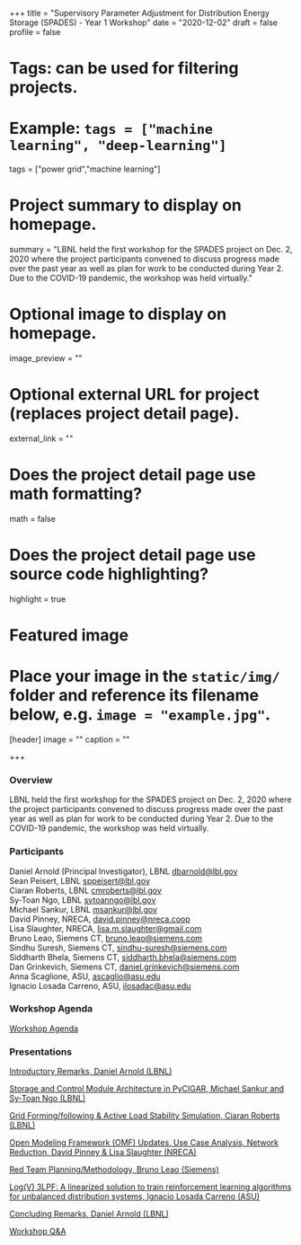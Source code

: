 +++
title = "Supervisory Parameter Adjustment for Distribution Energy Storage (SPADES) - Year 1 Workshop"
date = "2020-12-02"
draft = false
profile = false

# Tags: can be used for filtering projects.
# Example: `tags = ["machine learning", "deep-learning"]`
tags = ["power grid","machine learning"]

# Project summary to display on homepage.
summary = "LBNL held the first workshop for the SPADES project on Dec. 2, 2020 where the project participants convened to discuss progress made over the past year as well as plan for work to be conducted during Year 2.  Due to the COVID-19 pandemic, the workshop was held virtually."

# Optional image to display on homepage.
image_preview = ""

# Optional external URL for project (replaces project detail page).
external_link = ""

# Does the project detail page use math formatting?
math = false

# Does the project detail page use source code highlighting?
highlight = true

# Featured image
# Place your image in the `static/img/` folder and reference its filename below, e.g. `image = "example.jpg"`.
[header]
image = ""
caption = ""

+++

### Overview
LBNL held the first workshop for the SPADES project on Dec. 2, 2020 where the project participants convened to discuss progress made over the past year as well as plan for work to be conducted during Year 2.  Due to the COVID-19 pandemic, the workshop was held virtually.  

### Participants

Daniel Arnold (Principal Investigator), LBNL <dbarnold@lbl.gov>\
Sean Peisert, LBNL <sppeisert@lbl.gov>\
Ciaran Roberts, LBNL <cmroberts@lbl.gov>\
Sy-Toan Ngo, LBNL <sytoanngo@lbl.gov>\
Michael Sankur, LBNL <msankur@lbl.gov>\
David Pinney, NRECA, <david.pinney@nreca.coop>\
Lisa Slaughter, NRECA, <lisa.m.slaughter@gmail.com>\
Bruno Leao, Siemens CT, <bruno.leao@siemens.com>\
Sindhu Suresh, Siemens CT, <sindhu-suresh@siemens.com>\
Siddharth Bhela, Siemens CT, <siddharth.bhela@siemens.com>\
Dan Grinkevich, Siemens CT, <daniel.grinkevich@siemens.com>\
Anna Scaglione, ASU, <ascaglio@asu.edu>\
Ignacio Losada Carreno, ASU, <ilosadac@asu.edu>

### Workshop Agenda
[Workshop Agenda](/static/files/ceds_spades_y1_workshop/SPADES%20Y1%20Workshop%20Agenda.pdf)

### Presentations

[Introductory Remarks, Daniel Arnold (LBNL)](/static/files/ceds_spades_y1_workshop/LBNL%20-%20Introduction.pdf)

[Storage and Control Module Architecture in PyCIGAR, Michael Sankur and Sy-Toan Ngo (LBNL)](/static/files/ceds_spades_y1_workshop/LBNL_SPADES%20Workshop%20Battery%20Module%202020.12.02.pdf)

[Grid Forming/following & Active Load Stability Simulation, Ciaran Roberts (LBNL)](/static/files/ceds_spades_y1_workshop/LBNL_SPADES_Power_Electronic_Transient_Presentation.pdf)

[Open Modeling Framework (OMF) Updates. Use Case Analysis, Network Reduction, David Pinney & Lisa Slaughter (NRECA)](/static/files/ceds_spades_y1_workshop/D4.3.2%20-%20SPADES%20Y1%20Workshop%20NRECA%20Presentation.pdf)

[Red Team Planning/Methodology, Bruno Leao (Siemens)](/static/files/ceds_spades_y1_workshop/Siemens_SPADES%20DOE%20workshop%2020201202.pdf)

[Log(V) 3LPF: A linearized solution to train reinforcement learning algorithms for unbalanced distribution systems, Ignacio Losada Carreno (ASU)](/static/files/ceds_spades_y1_workshop/ASU_SPADES_Y1_Workshop.pdf)

[Concluding Remarks, Daniel Arnold (LBNL)](/static/files/ceds_spades_y1_workshop/LBNL%20-%20Concluding%20Thoughts.pdf)

[Workshop Q&A](/static/files/ceds_spades_y1_workshop/SPADES%20Y1%20Workshop%20Q&A_Notes.pdf)
